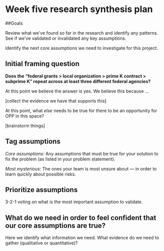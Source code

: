 # Week five research synthesis plan

##Goals 

Review what we've found so far in the research and identify any patterns. See if we've validated or invalidated any key assumptions.

Identify the next core assumptions we need to investigate for this project.  

## Initial framing question

**Does the “federal grants > local organization > prime K contract > subprime K” repeat across at least three different federal agencies?**

At this point we believe the answer is yes. We believe this because …

[collect the evidence we have that supports this]

At this point, what _else_ needs to be true for there to be an opportunity for OPP in this space? 

[brainstorm things]

## Tag assumptions

*Core assumptions:* Any assumptions that must be true for your solution to fix the problem (as listed in your problem statement).

*Most mysterious:* The ones your team is most unsure about — in order to learn quickly about possible risks.  

## Prioritize assumptions

3-2-1 voting on what is the most important assumption to validate. 

## What do we need in order to feel confident that our core assumptions are true? 

Here we identify what information we need. What evidence do we need to gather (qualitative or quantitative)? 

